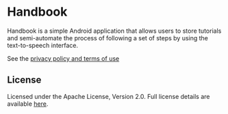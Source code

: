 # Handbook

Handbook is a simple Android application that allows users to store tutorials and semi-automate the process of following a set of steps by using the text-to-speech interface.

See the [privacy policy and terms of use](https://bitbucket.org/msindwan/handbook/src/2be46e9c82e0305de19b5ac0c326b296d9f93b0e/Terms%20and%20Privacy%20Policy.txt?at=master&fileviewer=file-view-default)

## License

Licensed under the Apache License, Version 2.0. Full license details are available [here](http://www.apache.org/licenses/LICENSE-2.0).